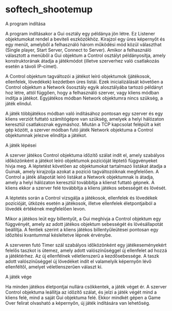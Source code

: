 # softech_shootemup

A program indítása

A program indításakor a Gui osztály egy példánya jön létre. Ez Listener objektumokat rendel a beviteli eszközökhöz. Kirajzol egy üres képernyőt és egy menüt, amelyből a felhasználó három működési mód közül választhat (Single player, Start Server, Connect to Server). Amikor a felhasználó választott a menüből a Gui objektum a Control osztályt példányosítja, amely konstruktorának átadja a játékmódot (illetve szerverhez való csatlakozás esetén a távoli IP-címet).

A Control objektum tagváltozói a játékot leíró objektumok (játékosok, ellenfelek, lövedékek) kezdetben üres listái. Ezek inicializálását követően a Control objektum a Network ősosztály egyik alosztályába tartozó példányt hoz létre, attól függően, hogy a felhasználó szerver, vagy kliens módban indítja a játékot. Egyjátékos módban Network objektumra nincs szükség, a játék elindul.

A játék többjátékos módban való indításához pontosan egy szerver és egy kliens verziót futtató számítógépre van szükség, amelyek a helyi hálózaton keresztül csatlakoznak egymáshoz. Miután a TCP kapcsolat felépült a két gép között, a szerver módban futó játék Network objektuma a Control objektumnak jelezve elindítja a játékot.

A játék lépései

A szerver játékos Control objektuma időzítő szálat indít el, amely szabályos időközönként a játékot leíró objektumok pozícióját léptető függvényeket hívja meg. A léptetést követően az objektumokat tartalmazó listákat átadja a Guinak, amely kirajzolja azokat a pozíció tagváltozóiknak megfelelően. A Control a játék állapotát leíró listákat a Network objektumnak is átadja, amely a helyi hálózaton keresztül továbbítja a klienst futtató gépnek. A kliens ekkor a szerver felé továbbítja a kliens játékos sebességét és lövését.

A léptetés során a Control vizsgálja a játékosok, ellenfelek és lövedékek pozícióját, ütközés esetén a játékosok, illetve ellenfelek életpontjaiból a lövedék értékének megfelelően levon.

Mikor a játékos leüt egy billentyűt, a Gui meghívja a Control objektum egy függvényét, amely az adott játékos objektum sebességét és lövésállapotát beállítja. A fentiek szerint a kliens játékos billentyűleütései pontosan egy időzítési kvantummal késleltetve lépnek érvénybe.

A szerveren futó Timer szál szabályos időközönként egy játékeseményekért felelős taszkot is ütemez, amely adott valószínűséggel új ellenfelet ad hozzá a játéktérhez. Az új ellenfélnek véletlenszerű a kezdősebessége. A taszk adott valószínűséggel új lövedéket indít el valamelyik képernyőn lévő ellenféltől, amelyet véletlenszerűen választ ki.

A játék vége

Ha minden játékos életpontjai nullára csökkentek, a játék véget ér. A szerver Control objektuma leállítja az időzítő szálat, és jelzi a játék végét mind a kliens felé, mind a saját Gui objektuma felé. Ekkor mindkét gépen a Game Over felirat olvasható a képernyőn, új játék indítására van lehetőség.
